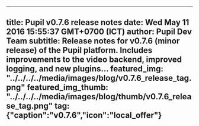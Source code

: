 ---
 title: Pupil v0.7.6 release notes
 date: Wed May 11 2016 15:55:37 GMT+0700 (ICT)
 author: Pupil Dev Team
 subtitle: Release notes for v0.7.6 (minor release) of the Pupil platform. Includes improvements to the video backend, improved logging, and new plugins...
 featured_img: "../../../../media/images/blog/v0.7.6_release_tag.png"
 featured_img_thumb: "../../../../media/images/blog/thumb/v0.7.6_release_tag.png"
 tag: {"caption":"v0.7.6","icon":"local_offer"}
 ---

<script src="//cdn.rawgit.com/showdownjs/showdown/1.3.0/dist/showdown.min.js"></script>
<script type="text/javascript">
document.addEventListener("DOMContentLoaded", function(event) { 
	$(document).ready(function() {
		$.ajax({
			type: 'GET',
			url: "https://api.github.com/repos/pupil-labs/pupil/releases/tags/v0.7.6",
			dataType: "jsonp",
			success: function(data, textStatus,jaXHR){
				var converter = new showdown.Converter();
				var text = data.data.body;
				var html = converter.makeHtml(text); 
				$('section[class~="content"]').html(html);
				$('a[href="#downloads"]').prop('href',data.data.html_url);
			}
		});
	});
});
</script>
